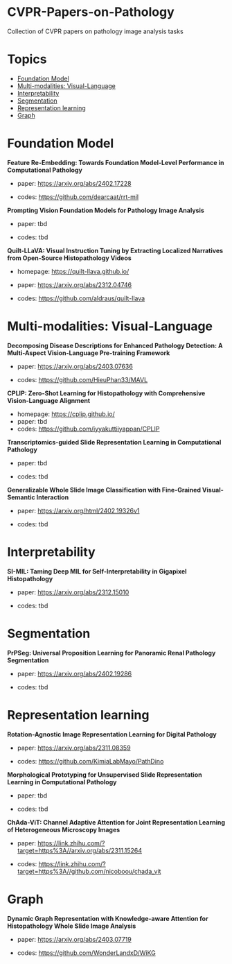 # CVPR-Papers-on-Pathology
Collection of CVPR papers on pathology image analysis tasks

# Topics

- [Foundation Model](#Foundation_Model)
- [Multi-modalities: Visual-Language](#Visual-Language)
- [Interpretability](#Interpretability)
- [Segmentation](#Segmentation)
- [Representation learning](#Representation_learning)
- [Graph](#Graph)





<a name="Foundation_Model"></a>

# Foundation Model

**Feature Re-Embedding: Towards Foundation Model-Level Performance in Computational Pathology**

 - paper: https://arxiv.org/abs/2402.17228

 - codes: https://github.com/dearcaat/rrt-mil

**Prompting Vision Foundation Models for Pathology Image Analysis**

 - paper: tbd

 - codes: tbd

**Quilt-LLaVA: Visual Instruction Tuning by Extracting Localized Narratives from Open-Source Histopathology Videos**

 - homepage: https://quilt-llava.github.io/
 
 - paper: https://arxiv.org/abs/2312.04746

 - codes: https://github.com/aldraus/quilt-llava


<a name="Visual-Language"></a>
# Multi-modalities: Visual-Language

**Decomposing Disease Descriptions for Enhanced Pathology Detection: A Multi-Aspect Vision-Language Pre-training Framework**

 - paper: https://arxiv.org/abs/2403.07636

 - codes: https://github.com/HieuPhan33/MAVL


**CPLIP: Zero-Shot Learning for Histopathology with Comprehensive Vision-Language Alignment**

 - homepage: https://cplip.github.io/
 - paper: tbd
 - codes: https://github.com/iyyakuttiiyappan/CPLIP

**Transcriptomics-guided Slide Representation Learning in Computational Pathology**

 - paper: tbd

 - codes: tbd

**Generalizable Whole Slide Image Classification with Fine-Grained Visual-Semantic Interaction**

 - paper: https://arxiv.org/html/2402.19326v1

 - codes: tbd


<a name="Interpretability"></a>
# Interpretability

**SI-MIL: Taming Deep MIL for Self-Interpretability in Gigapixel Histopathology**

 - paper: https://arxiv.org/abs/2312.15010

 - codes: tbd

<a name="Segmentation"></a>
# Segmentation

**PrPSeg: Universal Proposition Learning for Panoramic Renal Pathology Segmentation**

 - paper: https://arxiv.org/abs/2402.19286

 - codes: tbd

<a name="Representation_learning"></a>
# Representation learning

**Rotation-Agnostic Image Representation Learning for Digital Pathology**

 - paper:  https://arxiv.org/abs/2311.08359

 - codes: https://github.com/KimiaLabMayo/PathDino

**Morphological Prototyping for Unsupervised Slide Representation Learning in Computational Pathology**

 - paper:  tbd

 - codes: tbd

**ChAda-ViT: Channel Adaptive Attention for Joint Representation Learning of Heterogeneous Microscopy Images**

 - paper: https://link.zhihu.com/?target=https%3A//arxiv.org/abs/2311.15264

 - codes: https://link.zhihu.com/?target=https%3A//github.com/nicoboou/chada_vit


<a name="Graph"></a>
# Graph
**Dynamic Graph Representation with Knowledge-aware Attention for Histopathology Whole Slide Image Analysis**

 - paper:  https://arxiv.org/abs/2403.07719

 - codes: https://github.com/WonderLandxD/WiKG




